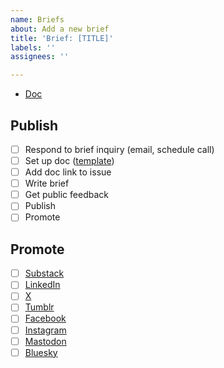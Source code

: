 ```yaml
---
name: Briefs
about: Add a new brief
title: 'Brief: [TITLE]'
labels: ''
assignees: ''

---
```


- [Doc](#)

## Publish
- [ ] Respond to brief inquiry (email, schedule call)
- [ ] Set up doc ([template](https://docs.google.com/document/d/1hrht4eCUS9zMbcfwPVlb6NlRfxgf7O9DE10DXhlF8SQ/edit?usp=sharing))
- [ ] Add doc link to issue
- [ ] Write brief
- [ ] Get public feedback
- [ ] Publish
- [ ] Promote

## Promote
- [ ] [Substack](https://govfresh.substack.com/)
- [ ] [LinkedIn](https://www.linkedin.com/company/govfresh)
- [ ] [X](https://www.x.com/govfresh)
- [ ] [Tumblr](https://govfresh.tumblr.com/)
- [ ] [Facebook](https://www.facebook.com/govfresh)
- [ ] [Instagram](https://www.instagram.com/govfresh)
- [ ] [Mastodon](https://mastodon.social/@govfresh)
- [ ] [Bluesky](https://bsky.app/profile/govfresh.bsky.social)

